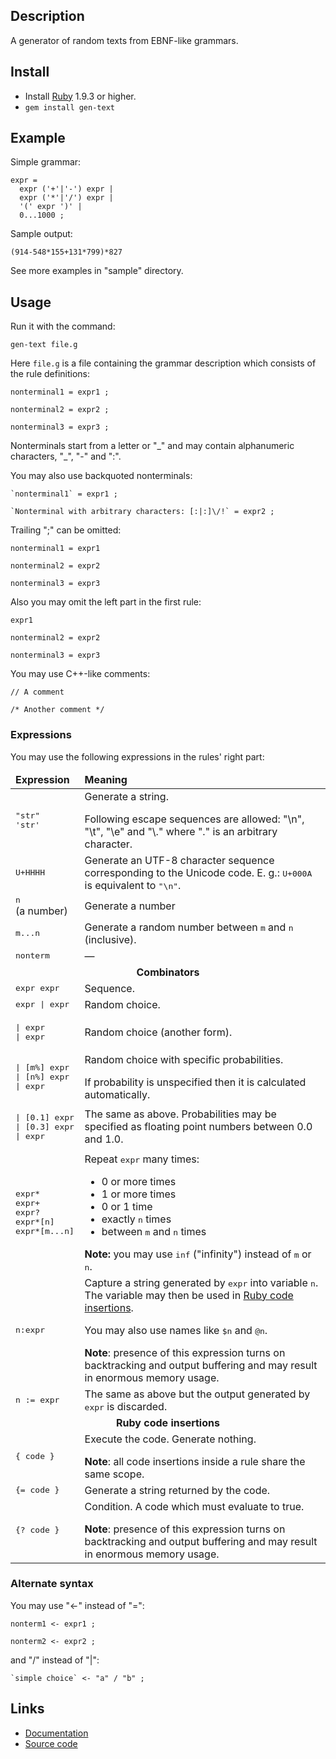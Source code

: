 Description
-----------

A generator of random texts from EBNF-like grammars.

Install
-------

- Install [Ruby](http://ruby-lang.org) 1.9.3 or higher.
- `gem install gen-text`

Example
-------

Simple grammar:

    expr =
      expr ('+'|'-') expr |
      expr ('*'|'/') expr |
      '(' expr ')' |
      0...1000 ;

Sample output:

    (914-548*155+131*799)*827

See more examples in "sample" directory.

Usage
-----

Run it with the command:

    gen-text file.g

Here `file.g` is a file containing the grammar description which consists of the rule definitions:

    nonterminal1 = expr1 ;
    
    nonterminal2 = expr2 ;
    
    nonterminal3 = expr3 ;
    
Nonterminals start from a letter or "\_" and may contain alphanumeric characters, "\_", "-" and ":".

You may also use backquoted nonterminals:
    
    `nonterminal1` = expr1 ;
    
    `Nonterminal with arbitrary characters: [:|:]\/!` = expr2 ;

Trailing ";" can be omitted:

    nonterminal1 = expr1
    
    nonterminal2 = expr2
    
    nonterminal3 = expr3

Also you may omit the left part in the first rule:

    expr1
    
    nonterminal2 = expr2
    
    nonterminal3 = expr3

You may use C++-like comments:

    // A comment
    
    /* Another comment */

### Expressions ###

You may use the following expressions in the rules' right part:

<table>
  <thead>
    <tr> <td><strong>Expression</strong></td> <td><strong>Meaning</strong></td> </tr>
  </thead>
  <tbody>
    <tr>
      <td>
        <tt>"str"</tt><br/>
        <tt>'str'</tt>
      </td>
      <td>
        Generate a string.
        <p></p>
        Following escape sequences are allowed: "\n", "\t", "\e" and "\." where "." is an arbitrary character.
      </td>
    </tr>
    <tr>
      <td><tt>U+HHHH</tt></td>
      <td>Generate an UTF-8 character sequence corresponding to the Unicode code. E. g.: <tt>U+000A</tt> is equivalent to <tt>"\n"</tt>.</td>
    </tr>
    <tr>
      <td><tt>n</tt> (a number)</td>
      <td>Generate a number</td>
    </tr>
    <tr>
      <td><tt>m...n</tt></td>
      <td>Generate a random number between <tt>m</tt> and <tt>n</tt> (inclusive).</td>
    </tr>
    <tr>
      <td><tt>nonterm</tt></td>
      <td>—</td>
    </tr>
    <tr>
      <td colspan="2"><center><strong>Combinators</strong></center></td>
    </tr>
    <tr>
      <td> <tt>expr expr</tt> </td>
      <td>Sequence.</td>
    </tr>
    <tr>
      <td>
        <tt>expr | expr</tt>
      </td>
      <td>Random choice.</td>
    </tr>
    <tr>
      <td>
<tt><pre>| expr
| expr</pre></tt>
      </td>
      <td>Random choice (another form).</td>
    </tr>
    <tr>
      <td>
<tt><pre>| [m%] expr
| [n%] expr
| expr</pre></tt>
      </td>
      <td>
        Random choice with specific probabilities.
        <p></p>
        If probability is unspecified then it is calculated automatically.
      </td>
    </tr>
    <tr>
      <td>
<tt><pre>| [0.1] expr
| [0.3] expr
| expr</pre></tt>
      </td>
      <td>
        The same as above. Probabilities may be specified as floating point numbers between 0.0 and 1.0.
      </td>
    </tr>
    <tr>
      <td>
        <tt>expr*</tt> <br/>
        <tt>expr+</tt> <br/>
        <tt>expr?</tt> <br/>
        <tt>expr*[n]</tt> <br/>
        <tt>expr*[m...n]</tt> <br/>
      </td>
      <td>
        Repeat <tt>expr</tt> many times:
        <ul>
          <li>0 or more times</li>
          <li>1 or more times</li>
          <li>0 or 1 time</li>
          <li>exactly <tt>n</tt> times</li>
          <li>between <tt>m</tt> and <tt>n</tt> times</li>
        </ul>
        <p></p>
        <strong>Note:</strong> you may use <tt>inf</tt> ("infinity") instead of <tt>m</tt> or <tt>n</tt>.
      </td>
    </tr>
    <tr>
      <td>
        <tt>n:expr</tt>
      </td>
      <td>
        Capture a string generated by <tt>expr</tt> into variable <tt>n</tt>. The variable may then be used in <a href="#Code_insertions">Ruby code insertions</a>.
        <p></p>
        You may also use names like <tt>$n</tt> and <tt>@n</tt>.
        <p></p>
        <strong>Note</strong>: presence of this expression turns on backtracking and output buffering and may result in enormous memory usage.
      </td>
    </tr>
    <tr>
      <td>
        <tt>n := expr</tt>
      </td>
      <td>
        The same as above but the output generated by <tt>expr</tt> is discarded.
      </td>
    </tr>
    <tr>
      <td colspan="2"><center><strong><a id="Code_insertions"></a>Ruby code insertions</strong></center></td>
    </tr>
    <tr>
      <td><tt>{ code }</tt></td>
      <td>
        Execute the code. Generate nothing.
        <p></p>
        <strong>Note</strong>: all code insertions inside a rule share the same scope.
      </td>
    </tr>
    <tr>
      <td><tt>{= code }</tt></td>
      <td>Generate a string returned by the code.</td>
    </tr>
    <tr>
      <td><tt>{? code }</tt></td>
      <td>
        Condition. A code which must evaluate to true.
        <p></p>
        <strong>Note</strong>: presence of this expression turns on backtracking and output buffering and may result in enormous memory usage.
      </td>
    </tr>
  </tbody>
</table>

### Alternate syntax ###

You may use "<-" instead of "=":

    nonterm1 <- expr1 ;
    
    nonterm2 <- expr2 ;

and "/" instead of "|":

    `simple choice` <- "a" / "b" ;

Links
-----

- [Documentation](http://www.rubydoc.info/gems/gen-text/0.0.8)
- [Source code](https://github.com/LavirtheWhiolet/gen-text)
